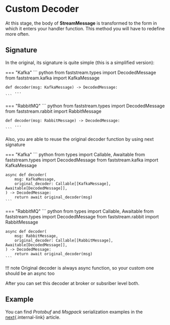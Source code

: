 # Custom Decoder

At this stage, the body of **StreamMessage** is transformed to the form in which it enters your handler function. This method you will have to redefine more often.

## Signature

In the original, its signature is quite simple (this is a simplified version):

=== "Kafka"
    ``` python
    from faststream.types import DecodedMessage
    from faststream.kafka import KafkaMessage

    def decoder(msg: KafkaMessage) -> DecodedMessage:
        ...
    ```

=== "RabbitMQ"
    ``` python
    from faststream.types import DecodedMessage
    from faststream.rabbit import RabbitMessage

    def decoder(msg: RabbitMessage) -> DecodedMessage:
        ...
    ```

Also, you are able to reuse the original decoder function by using next signature

=== "Kafka"
    ``` python
    from types import Callable, Awaitable
    from faststream.types import DecodedMessage
    from faststream.kafka import KafkaMessage

    async def decoder(
        msg: KafkaMessage,
        original_decoder: Callable[[KafkaMessage], Awaitable[DecodedMessage]],
    ) -> DecodedMessage:
        return await original_decoder(msg)
    ```

=== "RabbitMQ"
    ``` python
    from types import Callable, Awaitable
    from faststream.types import DecodedMessage
    from faststream.rabbit import RabbitMessage

    async def decoder(
        msg: RabbitMessage,
        original_decoder: Callable[[RabbitMessage], Awaitable[DecodedMessage]],
    ) -> DecodedMessage:
        return await original_decoder(msg)
    ```

!!! note
    Original decoder is always async function, so your custom one should be an async too

After you can set this decoder at broker or subsriber level both.

## Example

You can find *Protobuf* and *Msgpack* serialization examples in the [next](./examples.md){.internal-link} article.

